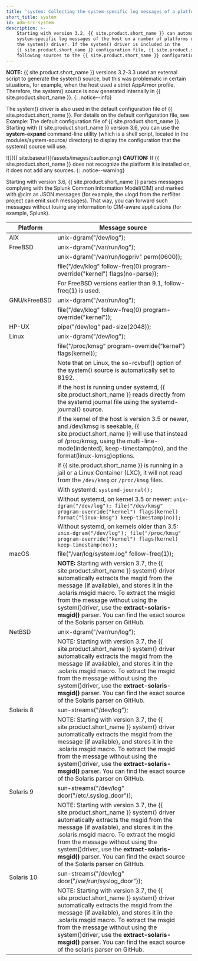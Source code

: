 ```yaml
---
title: 'system: Collecting the system-specific log messages of a platform'
short_title: system
id: adm-src-system
description: >-
    Starting with version 3.2, {{ site.product.short_name }} can automatically collect the
    system-specific log messages of the host on a number of platforms using
    the system() driver. If the system() driver is included in the
    {{ site.product.short_name }} configuration file, {{ site.product.short_name }} automatically adds the
    following sources to the {{ site.product.short_name }} configuration.
---
```


**NOTE:** {{ site.product.short_name }} versions 3.2-3.3 used an external script to generate
the system() source, but this was problematic in certain situations, for
example, when the host used a strict AppArmor profile. Therefore, the
system() source is now generated internally in {{ site.product.short_name }}.
{: .notice--info}

The system() driver is also used in the default configuration file of
{{ site.product.short_name }}. For details on the default configuration file, see
Example: The default configuration file of {{ site.product.short_name }}. Starting with {{ site.product.short_name }} version 3.6, you can use the **system-expand**
command-line utility (which is a shell script, located in the
modules/system-source/ directory) to display the configuration that the
system() source will use.

![]({{ site.baseurl}}/assets/images/caution.png) **CAUTION:**
If {{ site.product.short_name }} does not recognize the platform it is installed on, it does not
add any sources.
{: .notice--warning}

Starting with version 3.6, {{ site.product.short_name }} parses messages complying with
the Splunk Common Information Model(CIM)
and marked with @cim as JSON messages (for example, the ulogd from the
netfilter project can emit such messages). That way, you can forward
such messages without losing any information to CIM-aware applications
(for example, Splunk).

| Platform     | Message source                                       |
|---|---|
| AIX          |     unix-dgram("/dev/log");                          |
| FreeBSD      |     unix-dgram("/var/run/log");                      |
|              |     unix-dgram("/var/run/logpriv" perm(0600));       |
|              |     file("/dev/klog" follow-freq(0) program-override("kernel") flags(no-parse)); |
|              | For FreeBSD versions earlier than 9.1, follow-freq(1) is used.                              |
| GNU/kFreeBSD |     unix-dgram("/var/run/log");                      |
|              |     file("/dev/klog" follow-freq(0) program-override("kernel")); |
| HP-UX        |     pipe("/dev/log" pad-size(2048));                 |
| Linux        |     unix-dgram("/dev/log");                          |
|              |     file("/proc/kmsg" program-override("kernel") flags(kernel)); |
|              | Note that on Linux, the so-rcvbuf() option of the system() source is automatically set to 8192.        |
|              | If the host is running under systemd, {{ site.product.short_name }} reads directly from the systemd journal file using the systemd-journal() source.                        |
|              | If the kernel of the host is version 3.5 or newer, and /dev/kmsg is seekable, {{ site.product.short_name }} will use that instead of /proc/kmsg, using the multi-line-mode(indented), keep-timestamp(no), and the format(linux-kmsg)options.                      |
|              |If {{ site.product.short_name }} is running in a jail or a Linux Container (LXC), it will not read from the `/dev/kmsg` or `/proc/kmsg` files.
|              |With systemd: `systemd-journal();`
|              |Without systemd, on kernel 3.5 or newer: `unix-dgram("/dev/log"); file("/dev/kmsg" program-override("kernel") flags(kernel) format("linux-kmsg") keep-timestamp(no));`
|              |Without systemd, on kernels older than 3.5: `unix-dgram("/dev/log"); file("/proc/kmsg" program-override("kernel") flags(kernel) keep-timestamp(no));`
| macOS        |     file("/var/log/system.log" follow-freq(1));      |
|              | **NOTE:** Starting with version 3.7, the {{ site.product.short_name }} system() driver automatically extracts the msgid  from the message (if available), and stores it in the .solaris.msgid macro. To extract the msgid from the message without using the system()driver, use the **extract-solaris-msgid()** parser. You can find the exact source of the Solaris parser on GitHub.|
| NetBSD       |     unix-dgram("/var/run/log");                      |
|              | NOTE: Starting with version 3.7, the {{ site.product.short_name }} system() driver automatically extracts the msgid  from the message (if available), and stores it in the .solaris.msgid macro. To extract the msgid from the message without using the system()driver, use the **extract-solaris-msgid()** parser. You can find the exact source of the Solaris parser on GitHub. |
| Solaris 8    |     sun-streams("/dev/log");                         |
|              | NOTE: Starting with version 3.7, the {{ site.product.short_name }} system() driver automatically extracts the msgid  from the message (if available), and stores it in the .solaris.msgid macro. To extract the msgid from the message without using the system()driver, use the **extract-solaris-msgid()** parser. You can find the exact source of the Solaris parser on GitHub. |
| Solaris 9    | sun-streams("/dev/log" door("/etc/.syslog_door")); |
|              | NOTE: Starting with version 3.7, the {{ site.product.short_name }} system() driver automatically extracts the msgid  from the message (if available), and stores it in the .solaris.msgid macro. To extract the msgid from the message without using the system()driver, use the **extract-solaris-msgid()** parser. You can find the exact source of the Solaris parser on GitHub. |
| Solaris 10   |  sun-streams("/dev/log" door("/var/run/syslog_door")); |
|              | NOTE: Starting with version 3.7, the {{ site.product.short_name }} system() driver automatically extracts the msgid  from the message (if available), and stores it in the .solaris.msgid macro. To extract the msgid from the message without using the system()driver, use the **extract-solaris-msgid()** parser. You can find the exact source of the solaris parser on GitHub. |
